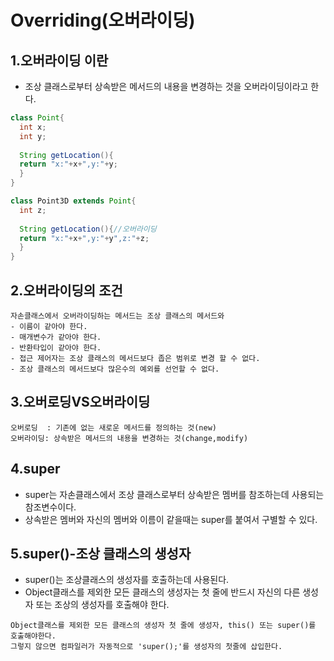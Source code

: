 # Overriding(오버라이딩)
## 1.오버라이딩 이란
- 조상 클래스로부터 상속받은 메서드의 내용을 변경하는 것을 오버라이딩이라고 한다.
```java
class Point{
  int x;
  int y;
  
  String getLocation(){
  return "x:"+x+",y:"+y;
  }
}

class Point3D extends Point{
  int z;
  
  String getLocation(){//오버라이딩
  return "x:"+x+",y:"+y",z:"+z;
  }
} 
```

## 2.오버라이딩의 조건
```
자손클래스에서 오버라이딩하는 메서드는 조상 클래스의 메서드와
- 이름이 같아야 한다.
- 매개변수가 같아야 한다.
- 반환타입이 같아야 한다.
- 접근 제어자는 조상 클래스의 메서드보다 좁은 범위로 변경 할 수 없다.
- 조상 클래스의 메서드보다 많은수의 예외를 선언할 수 없다.
```

## 3.오버로딩VS오버라이딩
```
오버로딩  : 기존에 없는 새로운 메서드를 정의하는 것(new)
오버라이딩: 상속받은 메서드의 내용을 변경하는 것(change,modify)
```

## 4.super
- super는 자손클래스에서 조상 클래스로부터 상속받은 멤버를 참조하는데 사용되는 참조변수이다.
- 상속받은 멤버와 자신의 멤버와 이름이 같을때는 super를 붙여서 구별할 수 있다.

## 5.super()-조상 클래스의 생성자
- super()는 조상클래스의 생성자를 호출하는데 사용된다.
- Object클래스를 제외한 모든 클래스의 생성자는 첫 줄에 반드시 자신의 다른 생성자 또는 조상의 생성자를 호출해야 한다.
```
Object클래스를 제외한 모든 클래스의 생성자 첫 줄에 생성자, this() 또는 super()를 호출해야한다.
그렇지 않으면 컴파일러가 자동적으로 'super();'를 생성자의 첫줄에 삽입한다.
```

